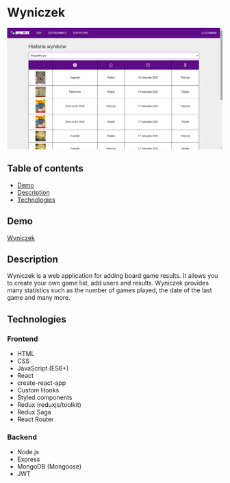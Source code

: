 # Wyniczek
![Wyniczek](wyniczek.png)
## Table of contents

- [Demo](#demo)
- [Description](#description)
- [Technologies](#technologies)

## Demo

[Wyniczek](https://wyniczek.herokuapp.com/)

## Description

Wyniczek is a web application for adding board game results. It allows you to create your own game list, add users and results. Wyniczek provides many statistics such as the number of games played, the date of the last game and many more.  

## Technologies
### Frontend
- HTML
- CSS
- JavaScript (ES6+)
- React
- create-react-app
- Custom Hooks
- Styled components
- Redux (reduxjs/toolkit)
- Redux Saga
- React Router
### Backend
- Node.js
- Express
- MongoDB (Mongoose)
- JWT

